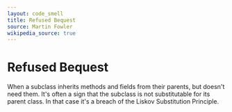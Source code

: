 ```yaml
---
layout: code_smell
title: Refused Bequest
source: Martin Fowler
wikipedia_source: true
---
```


# Refused Bequest
When a subclass inherits methods and fields from their parents, but doesn't need them. It's often a sign that the subclass is not substitutable for its parent class. In that case it's a breach of the Liskov Substitution Principle.

